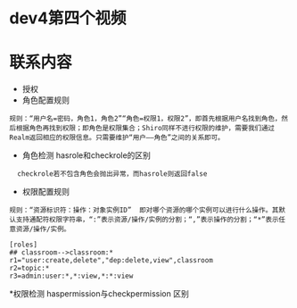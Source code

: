 # dev4第四个视频
# 联系内容
* 授权
* 角色配置规则

```
规则：“用户名=密码，角色1，角色2”“角色=权限1，权限2”，即首先根据用户名找到角色，然后根据角色再找到权限；即角色是权限集合；Shiro同样不进行权限的维护，需要我们通过Realm返回相应的权限信息。只需要维护“用户——角色”之间的关系即可。
```
* 角色检测 hasrole和checkrole的区别

```
  checkrole若不包含角色会抛出异常，而hasrole则返回false

```
* 权限配置规则

```
规则：“资源标识符：操作：对象实例ID”  即对哪个资源的哪个实例可以进行什么操作。其默认支持通配符权限字符串，“:”表示资源/操作/实例的分割；“,”表示操作的分割；“*”表示任意资源/操作/实例。

[roles]
## classroom-->classroom:*
r1="user:create,delete","dep:delete,view",classroom
r2=topic:*
r3=admin:user:*,*:view,*:*:view
```
*权限检测 haspermission与checkpermission 区别